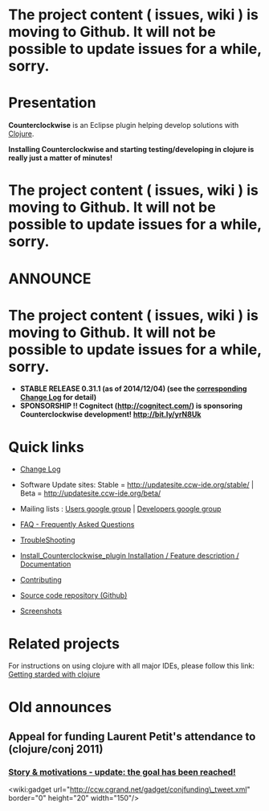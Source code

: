 # The project content ( issues, wiki ) is moving to Github. It will not be possible to update issues for a while, sorry. #

# Presentation #
**Counterclockwise** is an Eclipse plugin helping develop solutions with [Clojure](http://clojure.org/).

**Installing Counterclockwise and starting testing/developing in clojure is really just a matter of minutes!**

# The project content ( issues, wiki ) is moving to Github. It will not be possible to update issues for a while, sorry. #

#  **ANNOUNCE**  #

# The project content ( issues, wiki ) is moving to Github. It will not be possible to update issues for a while, sorry. #

  * **STABLE RELEASE 0.31.1 (as of 2014/12/04) (see the [corresponding Change Log](http://doc.ccw-ide.org/ChangeLog.html#_changes_between_counterclockwise_0_31_0_and_0_31_1) for detail)**
  * **SPONSORSHIP !! Cognitect (http://cognitect.com/) is sponsoring Counterclockwise development! http://bit.ly/yrN8Uk**

# Quick links #
  * [Change Log](http://doc.ccw-ide.org/ChangeLog.html)
  * Software Update sites: Stable = http://updatesite.ccw-ide.org/stable/  |  Beta = http://updatesite.ccw-ide.org/beta/

  * Mailing lists : [Users google group](http://groups.google.com/group/clojuredev-users)   |   [Developers google group](http://groups.google.com/group/clojuredev-devel)

  * [FAQ - Frequently Asked Questions](FAQ.md)
  * [TroubleShooting](TroubleShooting.md)
  * [Install\_Counterclockwise\_plugin Installation / Feature description / Documentation](http://doc.ccw-ide.org/)

  * [Contributing](https://github.com/laurentpetit/ccw/blob/master/CONTRIBUTING.md)
  * [Source code repository (Github)](http://github.com/laurentpetit/ccw)

  * [Screenshots](ScreenShots.md)

# Related projects #
For instructions on using clojure with all major IDEs, please follow this link: [Getting starded with clojure](http://www.assembla.com/wiki/show/clojure/Getting_Started)

# Old announces #
## Appeal for funding Laurent Petit's attendance to (clojure/conj 2011) ##
### [Story & motivations - update: the goal has been reached!](ConjTripFunding.md) ###
&lt;wiki:gadget url="http://ccw.cgrand.net/gadget/conjfunding\_tweet.xml" border="0" height="20" width="150"/&gt; 